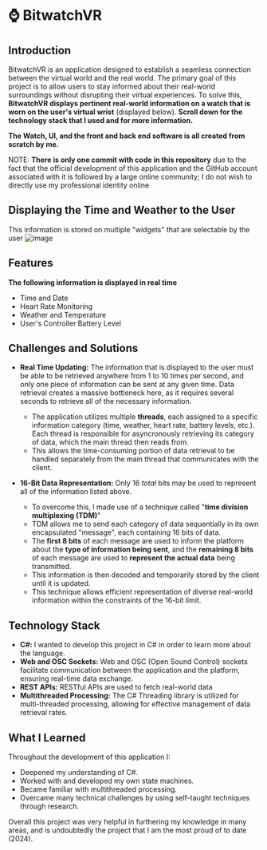 # ⌚ BitwatchVR

## Introduction
BitwatchVR is an application designed to establish a seamless connection between the virtual world and the real world. The primary goal of this project is to allow users to stay informed about their real-world surroundings without disrupting their virtual experiences. To solve this, **BitwatchVR displays pertinent real-world information on a watch that is worn on the user's virtual wrist** (displayed below). **Scroll down for the technology stack that I used and for more information.**

**The Watch, UI, and the front and back end software is all created from scratch by me.**

NOTE: **There is only one commit with code in this repository** due to the fact that the official development of this application and the GitHub account associated with it is followed by a large online community; I do not wish to directly use my professional identity online


## Displaying the Time and Weather to the User
This information is stored on multiple "widgets" that are selectable by the user
![image](https://github.com/ItsNotCam/BitwatchVR/assets/46014191/4f8ae9a8-53a9-40f1-89e6-c566023a90de)

## Features
**The following information is displayed in real time**
- Time and Date
- Heart Rate Monitoring
- Weather and Temperature
- User's Controller Battery Level

## Challenges and Solutions
- **Real Time Updating:** The information that is displayed to the user must be able to be retrieved anywhere from 1 to 10 times per second, and only one piece of information can be sent at any given time. Data retrieval creates a massive bottleneck here, as it requires several seconds to retrieve all of the necessary information.
  - The application utilizes multiple **threads**, each assigned to a specific information category (time, weather, heart rate, battery levels, etc.). Each thread is responsible for asyncronously retrieving its category of data, which the main thread then reads from.
  - This allows the time-consuming portion of data retrieval to be handled separately from the main thread that communicates with the client.

- **16-Bit Data Representation:** Only 16 *total* bits may be used to represent all of the information listed above.
  - To overcome this, I made use of a technique called "**time division multiplexing (TDM)**"
  - TDM allows me to send each category of data sequentially in its own encapsulated "message", each containing 16 bits of data.
  - The **first 8 bits** of each message are used to inform the platform about the **type of information being sent**, and the **remaining 8 bits** of each message are used to **represent the actual data** being transmitted.
  - This information is then decoded and temporarily stored by the client until it is updated.
  - This technique allows efficient representation of diverse real-world information within the constraints of the 16-bit limit.

## Technology Stack
- **C#:** I wanted to develop this project in C# in order to learn more about the language.
- **Web and OSC Sockets:** Web and OSC (Open Sound Control) sockets facilitate communication between the application and the platform, ensuring real-time data exchange.
- **REST APIs:** RESTful APIs are used to fetch real-world data
- **Multithreaded Processing:** The C# Threading library is utilized for multi-threaded processing, allowing for effective management of data retrieval rates.

## What I Learned
Throughout the development of this application I:
* Deepened my understanding of C#.
* Worked with and developed my own state machines.
* Became familiar with multithreaded processing.
* Overcame many technical challenges by using self-taught techniques through research.

Overall this project was very helpful in furthering my knowledge in many areas, and is undoubtedly the project that I am the most proud of to date (2024).
